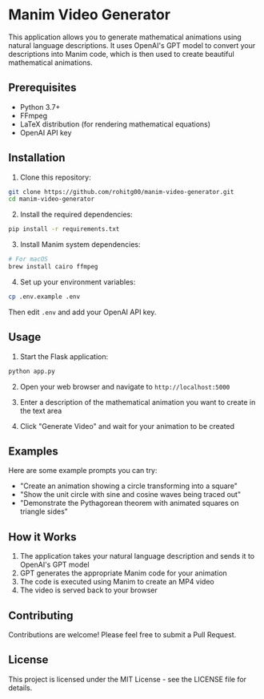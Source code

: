 # Manim Video Generator

This application allows you to generate mathematical animations using natural language descriptions. It uses OpenAI's GPT model to convert your descriptions into Manim code, which is then used to create beautiful mathematical animations.

## Prerequisites

- Python 3.7+
- FFmpeg
- LaTeX distribution (for rendering mathematical equations)
- OpenAI API key

## Installation

1. Clone this repository:
```bash
git clone https://github.com/rohitg00/manim-video-generator.git
cd manim-video-generator
```

2. Install the required dependencies:
```bash
pip install -r requirements.txt
```

3. Install Manim system dependencies:
```bash
# For macOS
brew install cairo ffmpeg
```

4. Set up your environment variables:
```bash
cp .env.example .env
```
Then edit `.env` and add your OpenAI API key.

## Usage

1. Start the Flask application:
```bash
python app.py
```

2. Open your web browser and navigate to `http://localhost:5000`

3. Enter a description of the mathematical animation you want to create in the text area

4. Click "Generate Video" and wait for your animation to be created

## Examples

Here are some example prompts you can try:

- "Create an animation showing a circle transforming into a square"
- "Show the unit circle with sine and cosine waves being traced out"
- "Demonstrate the Pythagorean theorem with animated squares on triangle sides"

## How it Works

1. The application takes your natural language description and sends it to OpenAI's GPT model
2. GPT generates the appropriate Manim code for your animation
3. The code is executed using Manim to create an MP4 video
4. The video is served back to your browser

## Contributing

Contributions are welcome! Please feel free to submit a Pull Request.

## License

This project is licensed under the MIT License - see the LICENSE file for details.
